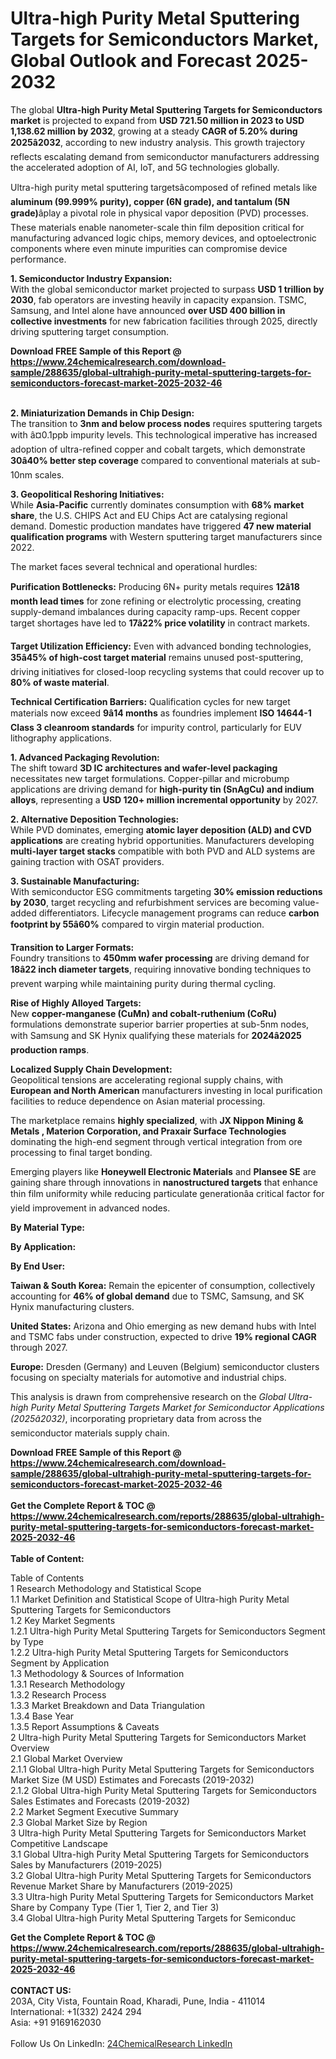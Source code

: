 <h1>Ultra-high Purity Metal Sputtering Targets for Semiconductors Market, Global Outlook and Forecast 2025-2032</h1><p>The global <strong>Ultra-high Purity Metal Sputtering Targets for Semiconductors market</strong> is projected to expand from <strong>USD 721.50 million in 2023 to USD 1,138.62 million by 2032</strong>, growing at a steady <strong>CAGR of 5.20% during 2025â2032</strong>, according to new industry analysis. This growth trajectory reflects escalating demand from semiconductor manufacturers addressing the accelerated adoption of AI, IoT, and 5G technologies globally.</p><p>Ultra-high purity metal sputtering targetsâcomposed of refined metals like <strong>aluminum (99.999% purity), copper (6N grade), and tantalum (5N grade)</strong>âplay a pivotal role in physical vapor deposition (PVD) processes. These materials enable nanometer-scale thin film deposition critical for manufacturing advanced logic chips, memory devices, and optoelectronic components where even minute impurities can compromise device performance.</p><p><strong>1. Semiconductor Industry Expansion:</strong><br>
With the global semiconductor market projected to surpass <strong>USD 1 trillion by 2030</strong>, fab operators are investing heavily in capacity expansion. TSMC, Samsung, and Intel alone have announced <strong>over USD 400 billion in collective investments</strong> for new fabrication facilities through 2025, directly driving sputtering target consumption.</p><div><b>Download FREE Sample of this Report @ 
            <a href="https://www.24chemicalresearch.com/download-sample/288635/global-ultrahigh-purity-metal-sputtering-targets-for-semiconductors-forecast-market-2025-2032-46">
            https://www.24chemicalresearch.com/download-sample/288635/global-ultrahigh-purity-metal-sputtering-targets-for-semiconductors-forecast-market-2025-2032-46</a></b></div><br><p><strong>2. Miniaturization Demands in Chip Design:</strong><br>
The transition to <strong>3nm and below process nodes</strong> requires sputtering targets with â¤0.1ppb impurity levels. This technological imperative has increased adoption of ultra-refined copper and cobalt targets, which demonstrate <strong>30â40% better step coverage</strong> compared to conventional materials at sub-10nm scales.</p><p><strong>3. Geopolitical Reshoring Initiatives:</strong><br>
While <strong>Asia-Pacific</strong> currently dominates consumption with <strong>68% market share</strong>, the U.S. CHIPS Act and EU Chips Act are catalysing regional demand. Domestic production mandates have triggered <strong>47 new material qualification programs</strong> with Western sputtering target manufacturers since 2022.</p><p>The market faces several technical and operational hurdles:</p><p><strong>Purification Bottlenecks:</strong> Producing 6N+ purity metals requires <strong>12â18 month lead times</strong> for zone refining or electrolytic processing, creating supply-demand imbalances during capacity ramp-ups. Recent copper target shortages have led to <strong>17â22% price volatility</strong> in contract markets.</p><p><strong>Target Utilization Efficiency:</strong> Even with advanced bonding technologies, <strong>35â45% of high-cost target material</strong> remains unused post-sputtering, driving initiatives for closed-loop recycling systems that could recover up to <strong>80% of waste material</strong>.</p><p><strong>Technical Certification Barriers:</strong> Qualification cycles for new target materials now exceed <strong>9â14 months</strong> as foundries implement <strong>ISO 14644-1 Class 3 cleanroom standards</strong> for impurity control, particularly for EUV lithography applications.</p><p><strong>1. Advanced Packaging Revolution:</strong><br>
The shift toward <strong>3D IC architectures and wafer-level packaging</strong> necessitates new target formulations. Copper-pillar and microbump applications are driving demand for <strong>high-purity tin (SnAgCu) and indium alloys</strong>, representing a <strong>USD 120+ million incremental opportunity</strong> by 2027.</p><p><strong>2. Alternative Deposition Technologies:</strong><br>
While PVD dominates, emerging <strong>atomic layer deposition (ALD) and CVD applications</strong> are creating hybrid opportunities. Manufacturers developing <strong>multi-layer target stacks</strong> compatible with both PVD and ALD systems are gaining traction with OSAT providers.</p><p><strong>3. Sustainable Manufacturing:</strong><br>
With semiconductor ESG commitments targeting <strong>30% emission reductions by 2030</strong>, target recycling and refurbishment services are becoming value-added differentiators. Lifecycle management programs can reduce <strong>carbon footprint by 55â60%</strong> compared to virgin material production.</p><p><strong>Transition to Larger Formats:</strong><br>
	Foundry transitions to <strong>450mm wafer processing</strong> are driving demand for <strong>18â22 inch diameter targets</strong>, requiring innovative bonding techniques to prevent warping while maintaining purity during thermal cycling.</p><p><strong>Rise of Highly Alloyed Targets:</strong><br>
	New <strong>copper-manganese (CuMn) and cobalt-ruthenium (CoRu)</strong> formulations demonstrate superior barrier properties at sub-5nm nodes, with Samsung and SK Hynix qualifying these materials for <strong>2024â2025 production ramps</strong>.</p><p><strong>Localized Supply Chain Development:</strong><br>
	Geopolitical tensions are accelerating regional supply chains, with <strong>European and North American</strong> manufacturers investing in local purification facilities to reduce dependence on Asian material processing.</p><p>The marketplace remains <strong>highly specialized</strong>, with <strong>JX Nippon Mining &amp; Metals , Materion Corporation, and Praxair Surface Technologies</strong> dominating the high-end segment through vertical integration from ore processing to final target bonding.</p><p>Emerging players like <strong>Honeywell Electronic Materials</strong> and <strong>Plansee SE</strong> are gaining share through innovations in <strong>nanostructured targets</strong> that enhance thin film uniformity while reducing particulate generationâa critical factor for yield improvement in advanced nodes.</p><p><strong>By Material Type:</strong></p><p><strong>By Application:</strong></p><p><strong>By End User:</strong></p><p><strong>Taiwan &amp; South Korea:</strong> Remain the epicenter of consumption, collectively accounting for <strong>46% of global demand</strong> due to TSMC, Samsung, and SK Hynix manufacturing clusters.</p><p><strong>United States:</strong> Arizona and Ohio emerging as new demand hubs with Intel and TSMC fabs under construction, expected to drive <strong>19% regional CAGR</strong> through 2027.</p><p><strong>Europe:</strong> Dresden (Germany) and Leuven (Belgium) semiconductor clusters focusing on specialty materials for automotive and industrial chips.</p><p>This analysis is drawn from comprehensive research on the <em>Global Ultra-high Purity Metal Sputtering Targets Market for Semiconductor Applications (2025â2032)</em>, incorporating proprietary data from across the semiconductor materials supply chain.</p><div><b>Download FREE Sample of this Report @ 
            <a href="https://www.24chemicalresearch.com/download-sample/288635/global-ultrahigh-purity-metal-sputtering-targets-for-semiconductors-forecast-market-2025-2032-46">
            https://www.24chemicalresearch.com/download-sample/288635/global-ultrahigh-purity-metal-sputtering-targets-for-semiconductors-forecast-market-2025-2032-46</a></b></div><br><div><b>Get the Complete Report & TOC @ 
            <a href="https://www.24chemicalresearch.com/reports/288635/global-ultrahigh-purity-metal-sputtering-targets-for-semiconductors-forecast-market-2025-2032-46">
            https://www.24chemicalresearch.com/reports/288635/global-ultrahigh-purity-metal-sputtering-targets-for-semiconductors-forecast-market-2025-2032-46</a></b></div><br>
            <b>Table of Content:</b><p>Table of Contents<br />
1 Research Methodology and Statistical Scope<br />
1.1 Market Definition and Statistical Scope of Ultra-high Purity Metal Sputtering Targets for Semiconductors<br />
1.2 Key Market Segments<br />
1.2.1 Ultra-high Purity Metal Sputtering Targets for Semiconductors Segment by Type<br />
1.2.2 Ultra-high Purity Metal Sputtering Targets for Semiconductors Segment by Application<br />
1.3 Methodology & Sources of Information<br />
1.3.1 Research Methodology<br />
1.3.2 Research Process<br />
1.3.3 Market Breakdown and Data Triangulation<br />
1.3.4 Base Year<br />
1.3.5 Report Assumptions & Caveats<br />
2 Ultra-high Purity Metal Sputtering Targets for Semiconductors Market Overview<br />
2.1 Global Market Overview<br />
2.1.1 Global Ultra-high Purity Metal Sputtering Targets for Semiconductors Market Size (M USD) Estimates and Forecasts (2019-2032)<br />
2.1.2 Global Ultra-high Purity Metal Sputtering Targets for Semiconductors Sales Estimates and Forecasts (2019-2032)<br />
2.2 Market Segment Executive Summary<br />
2.3 Global Market Size by Region<br />
3 Ultra-high Purity Metal Sputtering Targets for Semiconductors Market Competitive Landscape<br />
3.1 Global Ultra-high Purity Metal Sputtering Targets for Semiconductors Sales by Manufacturers (2019-2025)<br />
3.2 Global Ultra-high Purity Metal Sputtering Targets for Semiconductors Revenue Market Share by Manufacturers (2019-2025)<br />
3.3 Ultra-high Purity Metal Sputtering Targets for Semiconductors Market Share by Company Type (Tier 1, Tier 2, and Tier 3)<br />
3.4 Global Ultra-high Purity Metal Sputtering Targets for Semiconduc</p><div><b>Get the Complete Report & TOC @ 
            <a href="https://www.24chemicalresearch.com/reports/288635/global-ultrahigh-purity-metal-sputtering-targets-for-semiconductors-forecast-market-2025-2032-46">
            https://www.24chemicalresearch.com/reports/288635/global-ultrahigh-purity-metal-sputtering-targets-for-semiconductors-forecast-market-2025-2032-46</a></b></div><br><b>CONTACT US:</b><br>
            203A, City Vista, Fountain Road, Kharadi, Pune, India - 411014<br>
            International: +1(332) 2424 294<br>
            Asia: +91 9169162030 <br><br>
            Follow Us On LinkedIn: <a href="https://www.linkedin.com/company/24chemicalresearch/">24ChemicalResearch LinkedIn</a>